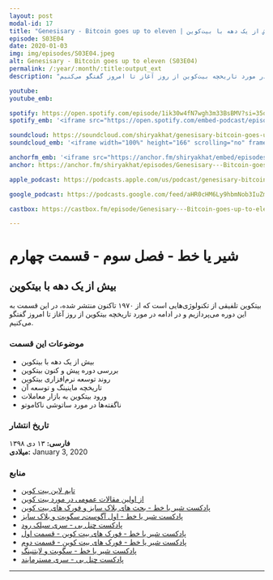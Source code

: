```yaml
---
layout: post
modal-id: 17
title: "Genesisary - Bitcoin goes up to eleven | بیش از یک دهه با بیت‌کوین (S03E04)"
episode: S03E04
date: 2020-01-03
img: img/episodes/S03E04.jpeg
alt: Genesisary - Bitcoin goes up to eleven (S03E04)
permalink: /:year/:month/:title:output_ext
description: "بیت‌کوین تلفیقی از تکنولوژی‌هایی است که از ۱۹۷۰ تاکنون منتشر شده، در این قسمت به این دوره می‌پردازیم و در ادامه در مورد تاریخچه بیت‌کوین از روز آغاز تا امروز گفتگو می‌کنیم."

youtube: 
youtube_emb:

spotify: https://open.spotify.com/episode/1ik30w4fN7wgh3m33BsBMV?si=35oXQhAWTiKH97lBuz46Ag
spotify_emb: '<iframe src="https://open.spotify.com/embed-podcast/episode/1ik30w4fN7wgh3m33BsBMV" width="100%" height="232" frameborder="0" allowtransparency="true" allow="encrypted-media"></iframe>'

soundcloud: https://soundcloud.com/shiryakhat/genesisary-bitcoin-goes-up-to-eleven-s03e04
soundcloud_emb: '<iframe width="100%" height="166" scrolling="no" frameborder="no" allow="autoplay" src="https://w.soundcloud.com/player/?url=https%3A//api.soundcloud.com/tracks/737938387&color=%23ff5500&auto_play=false&hide_related=true&show_comments=true&show_user=true&show_reposts=false&show_teaser=true"></iframe><div style="font-size: 10px; color: #cccccc;line-break: anywhere;word-break: normal;overflow: hidden;white-space: nowrap;text-overflow: ellipsis; font-family: Interstate,Lucida Grande,Lucida Sans Unicode,Lucida Sans,Garuda,Verdana,Tahoma,sans-serif;font-weight: 100;"><a href="https://soundcloud.com/shiryakhat" title="Shir | Khat" target="_blank" style="color: #cccccc; text-decoration: none;">Shir | Khat</a> · <a href="https://soundcloud.com/shiryakhat/genesisary-bitcoin-goes-up-to-eleven-s03e04" title="Genesisary - Bitcoin goes up to eleven (S03E04)" target="_blank" style="color: #cccccc; text-decoration: none;">Genesisary - Bitcoin goes up to eleven (S03E04)</a></div>'

anchorfm_emb: '<iframe src="https://anchor.fm/shiryakhat/embed/episodes/Genesisary---Bitcoin-goes-up-to-eleven-S03E04-e9vg7b" width="100%" frameborder="0" scrolling="no"></iframe>'
anchor: https://anchor.fm/shiryakhat/episodes/Genesisary---Bitcoin-goes-up-to-eleven-S03E04-e9vg7b

apple_podcast: https://podcasts.apple.com/us/podcast/genesisary-bitcoin-goes-up-to-eleven-s03e04/id1221206951?i=1000461501598

google_podcast: https://podcasts.google.com/feed/aHR0cHM6Ly9hbmNob3IuZm0vcy8xMWFhODUzYy9wb2RjYXN0L3Jzcw/episode/MGE0NTNmYWEtOTRjOS00NzJjLTg3ZWYtYzA2MjhhOTYwMTI1?ved=0CAsQzsICahcKEwiw46XZ-NXpAhUAAAAAHQAAAAAQAQ

castbox: https://castbox.fm/episode/Genesisary---Bitcoin-goes-up-to-eleven-(S03E04)-id2539522-id216823191?utm_source=website&utm_medium=dlink&utm_campaign=web_share&utm_content=Genesisary%20-%20Bitcoin%20goes%20up%20to%20eleven%20(S03E04)-CastBox_FM

---
```


# شیر یا خط - فصل سوم - قسمت چهارم

## بیش از یک دهه با بیتکوین

بیتکوین تلفیقی از تکنولوژی‌هایی است که از ۱۹۷۰ تاکنون منتشر شده، در این قسمت به این دوره می‌پردازیم و در ادامه در مورد تاریخچه بیتکوین از روز آغاز تا امروز گفتگو می‌کنیم.

### موضوعات این قسمت

- بیش از یک دهه با بیتکوین
- بررسی دوره پیش و کنون بیتکوین
- روند توسعه نرم‌افزاری بیتکوین
- تاریخچه ماینینگ و توسعه آن
- ورود بیتکوین به بازار معاملات
- ناگفته‌ها در مورد ساتوشی ناکاموتو

### تاریخ انتشار

**فارسی:** ۱۳ دی ۱۳۹۸  
**میلادی:** January 3, 2020

### منابع

* [تایم لاین بیت کوین](http://coiniran.com/timeline)
* [از اولین مقالات عمومی در مورد بیت کوین](http://www.newyorker.com/magazine/2011/10…-crypto-currency)
* [پادکست شیر یا خط - بحث های بلاک سایز و فورک های بیت کوین](https://shiryakhat.net/2017/04/bitcoin-fork-blocksize-debate.html)
* [پادکست شیر یا خط - اول آگوست٫ سگویت و بلاک سایز](https://shiryakhat.net/2017/07/segwit-august1st-bip148.html)
* [پادکست چنل بی - سری سیلک رود](http://channelbpodcast.com/archives/3209)
* [پادکست شیر یا خط - فورک های بیت کوین - قسمت اول](https://shiryakhat.net/2017/11/what-the-fork-part-1.html)
* [پادکست شیر یا خط - فورک های بیت کوین - قسمت دوم](https://shiryakhat.net/2017/11/what-the-fork-part-2.html)
* [پادکست شیر یا خط - سگویت و لایتنینگ](https://shiryakhat.net/2019/08/lightning-segwit.html)
* [پادکست چنل بی - سری مسترمایند](http://channelbpodcast.com/archives/1189)


-----------------------------------------------------------------------
